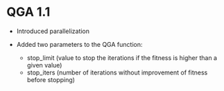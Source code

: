 
<!-- NEWS.md is generated from NEWS.Rmd. Please edit NEWS.Rmd file -->

# QGA 1.1

- Introduced parallelization

- Added two parameters to the QGA function:

  - stop_limit (value to stop the iterations if the fitness is higher
    than a given value)
  - stop_iters (number of iterations without improvement of fitness
    before stopping)
